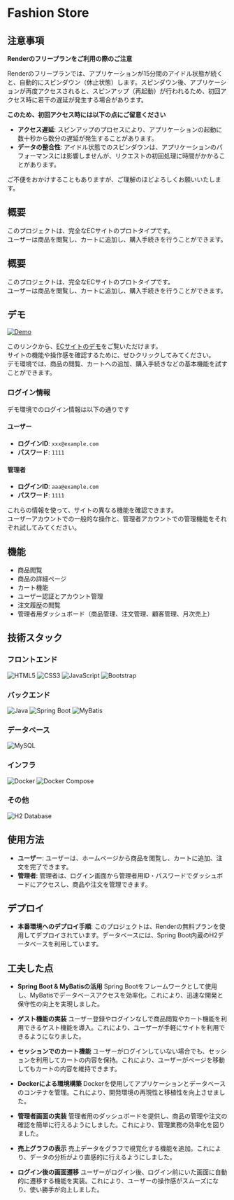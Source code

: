 # Fashion Store

## 注意事項

**Renderのフリープランをご利用の際のご注意**

Renderのフリープランでは、アプリケーションが15分間のアイドル状態が続くと、自動的にスピンダウン（休止状態）します。スピンダウン後、アプリケーションが再度アクセスされると、スピンアップ（再起動）が行われるため、初回アクセス時に若干の遅延が発生する場合があります。

**このため、初回アクセス時には以下の点にご留意ください**

- **アクセス遅延**: スピンアップのプロセスにより、アプリケーションの起動に数十秒から数分の遅延が発生することがあります。
- **データの整合性**: アイドル状態でのスピンダウンは、アプリケーションのパフォーマンスには影響しませんが、リクエストの初回処理に時間がかかることがあります。

ご不便をおかけすることもありますが、ご理解のほどよろしくお願いいたします。

## 概要
このプロジェクトは、完全なECサイトのプロトタイプです。<br>ユーザーは商品を閲覧し、カートに追加し、購入手続きを行うことができます。

## 概要
このプロジェクトは、完全なECサイトのプロトタイプです。<br>ユーザーは商品を閲覧し、カートに追加し、購入手続きを行うことができます。

## デモ
[![Demo](https://img.shields.io/badge/Demo-→%20Click%20Here-blueviolet?style=for-the-badge&logo=appveyor)](https://fashion-store-app.onrender.com)

このリンクから、[ECサイトのデモ](https://fashion-store-app.onrender.com)をご覧いただけます。<br>
サイトの機能や操作感を確認するために、ぜひクリックしてみてください。<br>
デモ環境では、商品の閲覧、カートへの追加、購入手続きなどの基本機能を試すことができます。

### ログイン情報

デモ環境でのログイン情報は以下の通りです

#### ユーザー
- **ログインID**: `xxx@example.com`
- **パスワード**: `1111`

#### 管理者
- **ログインID**: `aaa@example.com`
- **パスワード**: `1111`

これらの情報を使って、サイトの異なる機能を確認できます。<br>
ユーザーアカウントでの一般的な操作と、管理者アカウントでの管理機能をそれぞれ試してみてください。

## 機能
- 商品閲覧
- 商品の詳細ページ
- カート機能
- ユーザー認証とアカウント管理
- 注文履歴の閲覧
- 管理者用ダッシュボード（商品管理、注文管理、顧客管理、月次売上）

## 技術スタック
### フロントエンド
![HTML5](https://img.shields.io/badge/HTML5-E34F26?logo=html5&logoColor=white&style=for-the-badge)
![CSS3](https://img.shields.io/badge/CSS3-1572B6?logo=css3&logoColor=white&style=for-the-badge)
![JavaScript](https://img.shields.io/badge/JavaScript-F7DF1E?logo=javascript&logoColor=black&style=for-the-badge)
![Bootstrap](https://img.shields.io/badge/Bootstrap-563D7C?logo=bootstrap&logoColor=white&style=for-the-badge)

### バックエンド
![Java](https://img.shields.io/badge/Java-007396?style=for-the-badge&logo=java&logoColor=white)
![Spring Boot](https://img.shields.io/badge/Spring%20Boot-6DB33F?logo=spring-boot&logoColor=white&style=for-the-badge)
![MyBatis](https://img.shields.io/badge/MyBatis-CB3837?logo=mybatis&logoColor=white&style=for-the-badge)

### データベース
![MySQL](https://img.shields.io/badge/MySQL-4479A1?logo=mysql&logoColor=white&style=for-the-badge)

### インフラ
![Docker](https://img.shields.io/badge/Docker-2496ED?logo=docker&logoColor=white&style=for-the-badge)
![Docker Compose](https://img.shields.io/badge/Docker%20Compose-2496ED?logo=docker&logoColor=white&style=for-the-badge)

### その他
![H2 Database](https://img.shields.io/badge/H2%20Database-003B57?logo=h2&logoColor=white&style=for-the-badge)
## 使用方法
- **ユーザー**: ユーザーは、ホームページから商品を閲覧し、カートに追加、注文を完了できます。
- **管理者**: 管理者は、ログイン画面から管理者用ID・パスワードでダッシュボードにアクセスし、商品や注文を管理できます。

## デプロイ
- **本番環境へのデプロイ手順**: このプロジェクトは、Renderの無料プランを使用してデプロイされています。データベースには、Spring Boot内蔵のH2データベースを利用しています。

## 工夫した点

- **Spring Boot & MyBatisの活用**
  Spring Bootをフレームワークとして使用し、MyBatisでデータベースアクセスを効率化。これにより、迅速な開発と保守性の向上を実現しました。

- **ゲスト機能の実装**
  ユーザー登録やログインなしで商品閲覧やカート機能を利用できるゲスト機能を導入。これにより、ユーザーが手軽にサイトを利用できるようになりました。

- **セッションでのカート機能**
  ユーザーがログインしていない場合でも、セッションを利用してカートの内容を保持。これにより、ユーザーがページを移動してもカートの内容を維持できます。

- **Dockerによる環境構築**
  Dockerを使用してアプリケーションとデータベースのコンテナを管理。これにより、開発環境の再現性と移植性を向上させました。

- **管理者画面の実装**
  管理者用のダッシュボードを提供し、商品の管理や注文の確認を簡単に行えるようにしました。これにより、管理業務の効率化を図りました。

- **売上グラフの表示**
  売上データをグラフで視覚化する機能を追加。これにより、データの分析がより直感的に行えるようにしました。

- **ログイン後の画面遷移**
  ユーザーがログイン後、ログイン前にいた画面に自動的に遷移する機能を実装。これにより、ユーザーの操作感がスムーズになり、使い勝手が向上しました。

